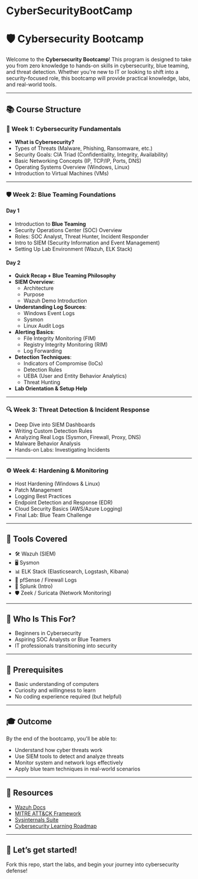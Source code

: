 # CyberSecurityBootCamp

# 🛡️ Cybersecurity Bootcamp

Welcome to the **Cybersecurity Bootcamp**! This program is designed to take you from zero knowledge to hands-on skills in cybersecurity, blue teaming, and threat detection. Whether you're new to IT or looking to shift into a security-focused role, this bootcamp will provide practical knowledge, labs, and real-world tools.

---

## 📚 Course Structure

### 🔰 Week 1: Cybersecurity Fundamentals

- **What is Cybersecurity?**
- Types of Threats (Malware, Phishing, Ransomware, etc.)
- Security Goals: CIA Triad (Confidentiality, Integrity, Availability)
- Basic Networking Concepts (IP, TCP/IP, Ports, DNS)
- Operating Systems Overview (Windows, Linux)
- Introduction to Virtual Machines (VMs)

---

### 🛡️ Week 2: Blue Teaming Foundations

#### Day 1
- Introduction to **Blue Teaming**
- Security Operations Center (SOC) Overview
- Roles: SOC Analyst, Threat Hunter, Incident Responder
- Intro to SIEM (Security Information and Event Management)
- Setting Up Lab Environment (Wazuh, ELK Stack)

#### Day 2
- **Quick Recap + Blue Teaming Philosophy**
- **SIEM Overview**:
  - Architecture
  - Purpose
  - Wazuh Demo Introduction
- **Understanding Log Sources**:
  - Windows Event Logs
  - Sysmon
  - Linux Audit Logs
- **Alerting Basics**:
  - File Integrity Monitoring (FIM)
  - Registry Integrity Monitoring (RIM)
  - Log Forwarding
- **Detection Techniques**:
  - Indicators of Compromise (IoCs)
  - Detection Rules
  - UEBA (User and Entity Behavior Analytics)
  - Threat Hunting
- **Lab Orientation & Setup Help**

---

### 🔍 Week 3: Threat Detection & Incident Response

- Deep Dive into SIEM Dashboards
- Writing Custom Detection Rules
- Analyzing Real Logs (Sysmon, Firewall, Proxy, DNS)
- Malware Behavior Analysis
- Hands-on Labs: Investigating Incidents

---

### ⚙️ Week 4: Hardening & Monitoring

- Host Hardening (Windows & Linux)
- Patch Management
- Logging Best Practices
- Endpoint Detection and Response (EDR)
- Cloud Security Basics (AWS/Azure Logging)
- Final Lab: Blue Team Challenge

---

## 🧪 Tools Covered

- 🛠️ Wazuh (SIEM)
- 🖥️ Sysmon
- 📊 ELK Stack (Elasticsearch, Logstash, Kibana)
- 🧱 pfSense / Firewall Logs
- 🔐 Splunk (Intro)
- 🛡️ Zeek / Suricata (Network Monitoring)

---

## 💼 Who Is This For?

- Beginners in Cybersecurity
- Aspiring SOC Analysts or Blue Teamers
- IT professionals transitioning into security

---

## 📌 Prerequisites

- Basic understanding of computers
- Curiosity and willingness to learn
- No coding experience required (but helpful)

---

## 🎓 Outcome

By the end of the bootcamp, you'll be able to:
- Understand how cyber threats work
- Use SIEM tools to detect and analyze threats
- Monitor system and network logs effectively
- Apply blue team techniques in real-world scenarios

---

## 📁 Resources

- [Wazuh Docs](https://documentation.wazuh.com/)
- [MITRE ATT&CK Framework](https://attack.mitre.org/)
- [Sysinternals Suite](https://docs.microsoft.com/en-us/sysinternals/)
- [Cybersecurity Learning Roadmap](https://github.com/infosecn1nja/awesome-cybersecurity-blueteam)

---

## 🚀 Let’s get started!

Fork this repo, start the labs, and begin your journey into cybersecurity defense!

